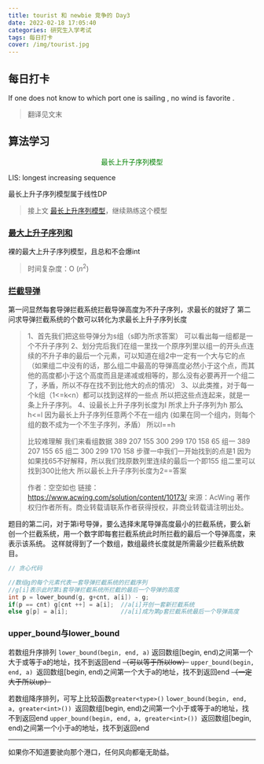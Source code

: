 ```yaml
---
title: tourist 和 newbie 竞争的 Day3
date: 2022-02-18 17:05:40
categories: 研究生入学考试
tags: 每日打卡
cover: /img/tourist.jpg
---
```


## 每日打卡

If one does not know to which port one is sailing ,  no wind is favorite .

> 翻译见文末

## 算法学习

<p align="center"  style="color: green ">最长上升子序列模型</p>

LIS: longest increasing sequence

 最长上升子序列模型属于线性DP

> 接上文 [最长上升序列模型](https://www.selfknow.cn/Postgraduate-exam/Days/Newbie-Day1/)，继续熟练这个模型

### [最大上升子序列和](https://www.acwing.com/problem/content/1018/)

裸的最大上升子序列模型，且总和不会爆int

> 时间复杂度：O ($n^2$)

### [拦截导弹](https://www.acwing.com/problem/content/1012/)

第一问显然每套导弹拦截系统拦截导弹高度为不升子序列，求最长的就好了
第二问求导弹拦截系统的个数可以转化为求最长上升子序列长度
> 1、首先我们把这些导弹分为s组（s即为所求答案）
> 可以看出每一组都是一个不升子序列
> 2、划分完后我们在组一里找一个原序列里以组一的开头点连续的不升子串的最后一个元素，可以知道在组2中一定有一个大与它的点
> （如果组二中没有的话，那么组二中最高的导弹高度必然小于这个点，而其他的高度都小于这个高度而且是递减或相等的，那么没有必要再开一个组二了，矛盾，所以不存在找不到比他大的点的情况）
> 3、以此类推，对于每一个k组（1<=k<n）都可以找到这样的一些点
> 所以把这些点连起来，就是一条上升子序列。
> 4、设最长上升子序列长度为l
> 所求上升子序列为h
> 那么h<=l
> 因为最长上升子序列任意两个不在一组内
> (如果在同一个组内，则每个组的数不成为一个不生子序列，矛盾）
> 所以l==h
>
> 比较难理解
> 我们来看组数据
> 389 207 155 300 299 170 158 65
> 组一 389 207 155 65 组二 300 299 170 158
> 步骤一中我们一开始找到的点是1
> 因为如果找65不好解释，所以我们找原数列里连续的最后一个即155
> 组二里可以找到300比他大
> 所以最长上升子序列长度为2==答案
>
> 作者：空空如也
> 链接：https://www.acwing.com/solution/content/10173/
> 来源：AcWing
> 著作权归作者所有。商业转载请联系作者获得授权，非商业转载请注明出处。

题目的第二问，对于第i号导弹，要么选择末尾导弹高度最小的拦截系统，要么新创一个拦截系统，用一个数字即每套拦截系统此时所拦截的最后一个导弹高度，来表示该系统。
这样就得到了一个数组，数组最终长度就是所需最少拦截系统数目。

```c++
// 贪心代码

//数组g的每个元素代表一套导弹拦截系统的拦截序列
//g[i]表示此时第i套导弹拦截系统所拦截的最后一个导弹的高度
int p = lower_bound(g, g+cnt, a[i]) - g;
if(p == cnt) g[cnt ++] = a[i];  //a[i]开创一套新拦截系统    
else g[p] = a[i];               //a[i]成为第p套拦截系统最后一个导弹高度
```



### upper_bound与lower_bound

若数组升序排列
`lower_bound(begin, end, a)` 返回数组[begin, end)之间第一个大于或等于a的地址，找不到返回end ~~（可以等于所以low）~~
`upper_bound(begin, end, a) `返回数组[begin, end)之间第一个大于a的地址，找不到返回end ~~（一定大于所以up）~~

若数组降序排列，可写上比较函数`greater<type>()`
`lower_bound(begin, end, a, greater<int>()) `返回数组[begin, end)之间第一个小于或等于a的地址，找不到返回end
`upper_bound(begin, end, a, greater<int>()) `返回数组[begin, end)之间第一个小于a的地址，找不到返回end

---

如果你不知道要驶向那个港口，任何风向都毫无助益。
